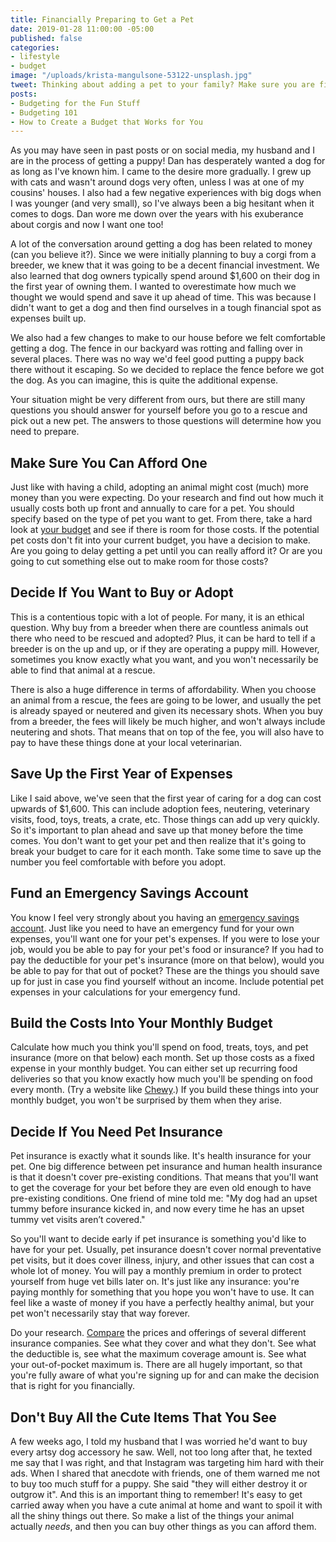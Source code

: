 ```yaml
---
title: Financially Preparing to Get a Pet
date: 2019-01-28 11:00:00 -05:00
published: false
categories:
- lifestyle
- budget
image: "/uploads/krista-mangulsone-53122-unsplash.jpg"
tweet: Thinking about adding a pet to your family? Make sure you are financially prepared!
posts:
- Budgeting for the Fun Stuff
- Budgeting 101
- How to Create a Budget that Works for You
---
```


As you may have seen in past posts or on social media, my husband and I are in the process of getting a puppy! Dan has desperately wanted a dog for as long as I've known him. I came to the desire more gradually. I grew up with cats and wasn't around dogs very often, unless I was at one of my cousins' houses. I also had a few negative experiences with big dogs when I was younger (and very small), so I've always been a big hesitant when it comes to dogs. Dan wore me down over the years with his exuberance about corgis and now I want one too!

A lot of the conversation around getting a dog has been related to money (can you believe it?). Since we were initially planning to buy a corgi from a breeder, we knew that it was going to be a decent financial investment. We also learned that dog owners typically spend around $1,600 on their dog in the first year of owning them. I wanted to overestimate how much we thought we would spend and save it up ahead of time. This was because I didn't want to get a dog and then find ourselves in a tough financial spot as expenses built up.

We also had a few changes to make to our house before we felt comfortable getting a dog. The fence in our backyard was rotting and falling over in several places. There was no way we'd feel good putting a puppy back there without it escaping. So we decided to replace the fence before we got the dog. As you can imagine, this is quite the additional expense.

Your situation might be very different from ours, but there are still many questions you should answer for yourself before you go to a rescue and pick out a new pet. The answers to those questions will determine how you need to prepare.

## Make Sure You Can Afford One

Just like with having a child, adopting an animal might cost (much) more money than you were expecting. Do your research and find out how much it usually costs both up front and annually to care for a pet. You should specify based on the type of pet you want to get. From there, take a hard look at [your budget](https://www.maggiegermano.com/blog/how-to-create-a-budget-that-works-for-you/) and see if there is room for those costs. If the potential pet costs don't fit into your current budget, you have a decision to make. Are you going to delay getting a pet until you can really afford it? Or are you going to cut something else out to make room for those costs?

## Decide If You Want to Buy or Adopt

This is a contentious topic with a lot of people. For many, it is an ethical question. Why buy from a breeder when there are countless animals out there who need to be rescued and adopted? Plus, it can be hard to tell if a breeder is on the up and up, or if they are operating a puppy mill. However, sometimes you know exactly what you want, and you won't necessarily be able to find that animal at a rescue.

There is also a huge difference in terms of affordability. When you choose an animal from a rescue, the fees are going to be lower, and usually the pet is already spayed or neutered and given its necessary shots. When you buy from a breeder, the fees will likely be much higher, and won't always include neutering and shots. That means that on top of the fee, you will also have to pay to have these things done at your local veterinarian.

## Save Up the First Year of Expenses

Like I said above, we've seen that the first year of caring for a dog can cost upwards of $1,600. This can include adoption fees, neutering, veterinary visits, food, toys, treats, a crate, etc. Those things can add up very quickly. So it's important to plan ahead and save up that money before the time comes. You don't want to get your pet and then realize that it's going to break your budget to care for it each month. Take some time to save up the number you feel comfortable with before you adopt.

## Fund an Emergency Savings Account

You know I feel very strongly about you having an [emergency savings account](https://www.maggiegermano.com/blog/you-need-an-emergency-fund). Just like you need to have an emergency fund for your own expenses, you'll want one for your pet's expenses. If you were to lose your job, would you be able to pay for your pet's food or insurance? If you had to pay the deductible for your pet's insurance (more on that below), would you be able to pay for that out of pocket? These are the things you should save up for just in case you find yourself without an income. Include potential pet expenses in your calculations for your emergency fund.

## Build the Costs Into Your Monthly Budget

Calculate how much you think you'll spend on food, treats, toys, and pet insurance (more on that below) each month. Set up those costs as a fixed expense in your monthly budget. You can either set up recurring food deliveries so that you know exactly how much you'll be spending on food every month. (Try a website like [Chewy](https://www.chewy.com/).) If you build these things into your monthly budget, you won't be surprised by them when they arise. 

## Decide If You Need Pet Insurance

Pet insurance is exactly what it sounds like. It's health insurance for your pet. One big difference between pet insurance and human health insurance is that it doesn't cover pre-existing conditions. That means that you'll want to get the coverage for your bet before they are even old enough to have pre-existing conditions. One friend of mine told me: "My dog had an upset tummy before insurance kicked in, and now every time he has an upset tummy vet visits aren’t covered." 

So you'll want to decide early if pet insurance is something you'd like to have for your pet. Usually, pet insurance doesn't cover normal preventative pet visits, but it does cover illness, injury, and other issues that can cost a whole lot of money. You will pay a monthly premium in order to protect yourself from huge vet bills later on. It's just like any insurance: you're paying monthly for something that you hope you won't have to use. It can feel like a waste of money if you have a perfectly healthy animal, but your pet won't necessarily stay that way forever. 

Do your research. [Compare](https://www.petinsurancereview.com/dog-insurance) the prices and offerings of several different insurance companies. See what they cover and what they don't. See what the deductible is, see what the maximum coverage amount is. See what your out-of-pocket maximum is. There are all hugely important, so that you're fully aware of what you're signing up for and can make the decision that is right for you financially.

## Don't Buy All the Cute Items That You See

A few weeks ago, I told my husband that I was worried he'd want to buy every artsy dog accessory he saw. Well, not too long after that, he texted me say that I was right, and that Instagram was targeting him hard with their ads. When I shared that anecdote with friends, one of them warned me not to buy too much stuff for a puppy. She said "they will either destroy it or outgrow it". And this is an important thing to remember! It's easy to get carried away when you have a cute animal at home and want to spoil it with all the shiny things out there. So make a list of the things your animal actually *needs*, and then you can buy other things as you can afford them. 